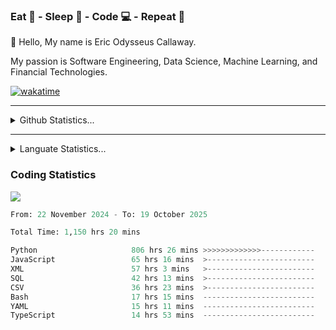 <h3>Eat 🍴 - Sleep 🛌 - Code 💻 - Repeat 🔁</h3>

👋 Hello, My name is Eric Odysseus Callaway.

My passion is Software Engineering, Data Science, Machine Learning, and Financial Technologies.

[![wakatime](https://wakatime.com/badge/user/6717695f-6a13-47e3-aa16-c813e12c0985.svg)](https://wakatime.com/@6717695f-6a13-47e3-aa16-c813e12c0985)
<hr>
<details>
  <summary>
    Github Statistics...
  </summary>
    <p align="center">
      <img src="https://github-readme-stats.vercel.app/api?username=EricCallaway&show_icons=true"/>
    </p>
</details>
</hr>

<hr>
<details>
  <summary>
    Languate Statistics...
  </summary>
    <p align="center">
      <img src="https://wakatime.com/share/@Odysseus/6fc7c863-6fba-4e57-a6af-ed1f2fa8d560.svg"/>
    </p>
</details>
</hr>


<h3>Coding Statistics</h3>
<img src="https://wakatime.com/share/@Odysseus/5e02c832-9cc5-49a3-8f4c-bd2647d78fca.svg"/>
<!--START_SECTION:waka-->

```python
From: 22 November 2024 - To: 19 October 2025

Total Time: 1,150 hrs 20 mins

Python                     806 hrs 26 mins >>>>>>>>>>>>>------------   50.43 %
JavaScript                 65 hrs 16 mins  >------------------------   04.08 %
XML                        57 hrs 3 mins   >------------------------   03.57 %
SQL                        42 hrs 13 mins  >------------------------   02.64 %
CSV                        36 hrs 23 mins  >------------------------   02.28 %
Bash                       17 hrs 15 mins  -------------------------   01.08 %
YAML                       15 hrs 11 mins  -------------------------   00.95 %
TypeScript                 14 hrs 53 mins  -------------------------   00.93 %
```

<!--END_SECTION:waka-->
